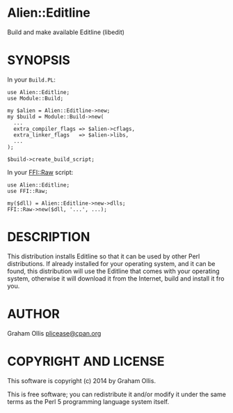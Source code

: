 # Alien::Editline

Build and make available Editline (libedit)

# SYNOPSIS

In your `Build.PL`:

    use Alien::Editline;
    use Module::Build;
    
    my $alien = Alien::Editline->new;
    my $build = Module::Build->new(
      ...
      extra_compiler_flags => $alien->cflags,
      extra_linker_flags   => $alien->libs,
      ...
    );
    
    $build->create_build_script;

In your [FFI::Raw](https://metacpan.org/pod/FFI::Raw) script:

    use Alien::Editline;
    use FFI::Raw;
    
    my($dll) = Alien::Editline->new->dlls;
    FFI::Raw->new($dll, '...', ...);

# DESCRIPTION

This distribution installs Editline so that it can be used by other Perl distributions.  If already
installed for your operating system, and it can be found, this distribution will use the Editline
that comes with your operating system, otherwise it will download it from the Internet, build and
install it fro you.

# AUTHOR

Graham Ollis <plicease@cpan.org>

# COPYRIGHT AND LICENSE

This software is copyright (c) 2014 by Graham Ollis.

This is free software; you can redistribute it and/or modify it under
the same terms as the Perl 5 programming language system itself.
